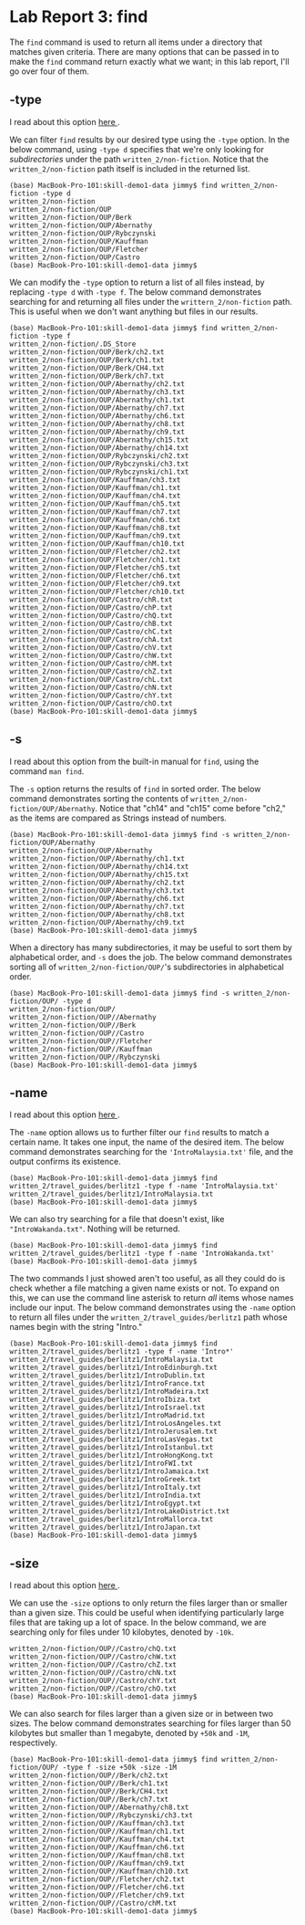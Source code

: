 # Lab Report 3: find
The ```find``` command is used to return all items under a directory that matches given criteria. There are many options that can be passed in to make the ```find``` command return exactly what we want; in this lab report, I'll go over four of them.


## -type
I read about this option <a href="https://linuxhostsupport.com/blog/how-to-search-files-on-the-linux-terminal/"> here </a>.

We can filter ```find``` results by our desired type using the ```-type``` option. In the below command, using ```-type d``` specifies that we're only looking for *subdirectories* under the path ```written_2/non-fiction```. Notice that the ```written_2/non-fiction``` path itself is included in the returned list.
```
(base) MacBook-Pro-101:skill-demo1-data jimmy$ find written_2/non-fiction -type d
written_2/non-fiction
written_2/non-fiction/OUP
written_2/non-fiction/OUP/Berk
written_2/non-fiction/OUP/Abernathy
written_2/non-fiction/OUP/Rybczynski
written_2/non-fiction/OUP/Kauffman
written_2/non-fiction/OUP/Fletcher
written_2/non-fiction/OUP/Castro
(base) MacBook-Pro-101:skill-demo1-data jimmy$ 
```

We can modify the ```-type``` option to return a list of all files instead, by replacing ```-type d``` with ```-type f```. The below command demonstrates searching for and returning all files under the ```writtern_2/non-fiction``` path. This is useful when we don't want anything but files in our results.
```
(base) MacBook-Pro-101:skill-demo1-data jimmy$ find written_2/non-fiction -type f
written_2/non-fiction/.DS_Store
written_2/non-fiction/OUP/Berk/ch2.txt
written_2/non-fiction/OUP/Berk/ch1.txt
written_2/non-fiction/OUP/Berk/CH4.txt
written_2/non-fiction/OUP/Berk/ch7.txt
written_2/non-fiction/OUP/Abernathy/ch2.txt
written_2/non-fiction/OUP/Abernathy/ch3.txt
written_2/non-fiction/OUP/Abernathy/ch1.txt
written_2/non-fiction/OUP/Abernathy/ch7.txt
written_2/non-fiction/OUP/Abernathy/ch6.txt
written_2/non-fiction/OUP/Abernathy/ch8.txt
written_2/non-fiction/OUP/Abernathy/ch9.txt
written_2/non-fiction/OUP/Abernathy/ch15.txt
written_2/non-fiction/OUP/Abernathy/ch14.txt
written_2/non-fiction/OUP/Rybczynski/ch2.txt
written_2/non-fiction/OUP/Rybczynski/ch3.txt
written_2/non-fiction/OUP/Rybczynski/ch1.txt
written_2/non-fiction/OUP/Kauffman/ch3.txt
written_2/non-fiction/OUP/Kauffman/ch1.txt
written_2/non-fiction/OUP/Kauffman/ch4.txt
written_2/non-fiction/OUP/Kauffman/ch5.txt
written_2/non-fiction/OUP/Kauffman/ch7.txt
written_2/non-fiction/OUP/Kauffman/ch6.txt
written_2/non-fiction/OUP/Kauffman/ch8.txt
written_2/non-fiction/OUP/Kauffman/ch9.txt
written_2/non-fiction/OUP/Kauffman/ch10.txt
written_2/non-fiction/OUP/Fletcher/ch2.txt
written_2/non-fiction/OUP/Fletcher/ch1.txt
written_2/non-fiction/OUP/Fletcher/ch5.txt
written_2/non-fiction/OUP/Fletcher/ch6.txt
written_2/non-fiction/OUP/Fletcher/ch9.txt
written_2/non-fiction/OUP/Fletcher/ch10.txt
written_2/non-fiction/OUP/Castro/chR.txt
written_2/non-fiction/OUP/Castro/chP.txt
written_2/non-fiction/OUP/Castro/chQ.txt
written_2/non-fiction/OUP/Castro/chB.txt
written_2/non-fiction/OUP/Castro/chC.txt
written_2/non-fiction/OUP/Castro/chA.txt
written_2/non-fiction/OUP/Castro/chV.txt
written_2/non-fiction/OUP/Castro/chW.txt
written_2/non-fiction/OUP/Castro/chM.txt
written_2/non-fiction/OUP/Castro/chZ.txt
written_2/non-fiction/OUP/Castro/chL.txt
written_2/non-fiction/OUP/Castro/chN.txt
written_2/non-fiction/OUP/Castro/chY.txt
written_2/non-fiction/OUP/Castro/chO.txt
(base) MacBook-Pro-101:skill-demo1-data jimmy$ 
```

## -s
I read about this option from the built-in manual for ```find```, using the command ```man find```.

The ```-s``` option returns the results of ```find``` in sorted order. The below command demonstrates sorting the contents of ```written_2/non-fiction/OUP/Abernathy```. Notice that "ch14" and "ch15" come before "ch2," as the items are compared as Strings instead of numbers.
```
(base) MacBook-Pro-101:skill-demo1-data jimmy$ find -s written_2/non-fiction/OUP/Abernathy
written_2/non-fiction/OUP/Abernathy
written_2/non-fiction/OUP/Abernathy/ch1.txt
written_2/non-fiction/OUP/Abernathy/ch14.txt
written_2/non-fiction/OUP/Abernathy/ch15.txt
written_2/non-fiction/OUP/Abernathy/ch2.txt
written_2/non-fiction/OUP/Abernathy/ch3.txt
written_2/non-fiction/OUP/Abernathy/ch6.txt
written_2/non-fiction/OUP/Abernathy/ch7.txt
written_2/non-fiction/OUP/Abernathy/ch8.txt
written_2/non-fiction/OUP/Abernathy/ch9.txt
(base) MacBook-Pro-101:skill-demo1-data jimmy$
```
When a directory has many subdirectories, it may be useful to sort them by alphabetical order, and ```-s``` does the job. The below command demonstrates sorting all of ```written_2/non-fiction/OUP/```'s subdirectories in alphabetical order.
```
(base) MacBook-Pro-101:skill-demo1-data jimmy$ find -s written_2/non-fiction/OUP/ -type d
written_2/non-fiction/OUP/
written_2/non-fiction/OUP//Abernathy
written_2/non-fiction/OUP//Berk
written_2/non-fiction/OUP//Castro
written_2/non-fiction/OUP//Fletcher
written_2/non-fiction/OUP//Kauffman
written_2/non-fiction/OUP//Rybczynski
(base) MacBook-Pro-101:skill-demo1-data jimmy$
````

## -name

I read about this option <a href="https://linuxhostsupport.com/blog/how-to-search-files-on-the-linux-terminal/"> here </a>.

The ```-name``` option allows us to further filter our ```find``` results to match a certain name. It takes one input, the name of the desired item. The below command demonstrates searching for the ```'IntroMalaysia.txt'``` file, and the output confirms its existence.
```
(base) MacBook-Pro-101:skill-demo1-data jimmy$ find written_2/travel_guides/berlitz1 -type f -name 'IntroMalaysia.txt'
written_2/travel_guides/berlitz1/IntroMalaysia.txt
(base) MacBook-Pro-101:skill-demo1-data jimmy$ 
```

We can also try searching for a file that doesn't exist, like ```"IntroWakanda.txt"```. Nothing will be returned.
```
(base) MacBook-Pro-101:skill-demo1-data jimmy$ find written_2/travel_guides/berlitz1 -type f -name 'IntroWakanda.txt'
(base) MacBook-Pro-101:skill-demo1-data jimmy$ 
```

The two commands I just showed aren't too useful, as all they could do is check whether a file matching a given name exists or not. To expand on this, we can use the command line asterisk to return *all* items whose names include our input. The below command demonstrates using the ```-name``` option to return all files under the ```written_2/travel_guides/berlitz1``` path whose names begin with the string "Intro."
```
(base) MacBook-Pro-101:skill-demo1-data jimmy$ find written_2/travel_guides/berlitz1 -type f -name 'Intro*'
written_2/travel_guides/berlitz1/IntroMalaysia.txt
written_2/travel_guides/berlitz1/IntroEdinburgh.txt
written_2/travel_guides/berlitz1/IntroDublin.txt
written_2/travel_guides/berlitz1/IntroFrance.txt
written_2/travel_guides/berlitz1/IntroMadeira.txt
written_2/travel_guides/berlitz1/IntroIbiza.txt
written_2/travel_guides/berlitz1/IntroIsrael.txt
written_2/travel_guides/berlitz1/IntroMadrid.txt
written_2/travel_guides/berlitz1/IntroLosAngeles.txt
written_2/travel_guides/berlitz1/IntroJerusalem.txt
written_2/travel_guides/berlitz1/IntroLasVegas.txt
written_2/travel_guides/berlitz1/IntroIstanbul.txt
written_2/travel_guides/berlitz1/IntroHongKong.txt
written_2/travel_guides/berlitz1/IntroFWI.txt
written_2/travel_guides/berlitz1/IntroJamaica.txt
written_2/travel_guides/berlitz1/IntroGreek.txt
written_2/travel_guides/berlitz1/IntroItaly.txt
written_2/travel_guides/berlitz1/IntroIndia.txt
written_2/travel_guides/berlitz1/IntroEgypt.txt
written_2/travel_guides/berlitz1/IntroLakeDistrict.txt
written_2/travel_guides/berlitz1/IntroMallorca.txt
written_2/travel_guides/berlitz1/IntroJapan.txt
(base) MacBook-Pro-101:skill-demo1-data jimmy$ 
```

## -size

I read about this option <a href="https://linuxhostsupport.com/blog/how-to-search-files-on-the-linux-terminal/"> here </a>.

We can use the ```-size``` options to only return the files larger than or smaller than a given size. This could be useful when identifying particularly large files that are taking up a lot of space. In the below command, we are searching only for files under 10 kilobytes, denoted by ```-10k```.
```(base) MacBook-Pro-101:skill-demo1-data jimmy$ find written_2/non-fiction/OUP/ -type f -size -10k
written_2/non-fiction/OUP//Castro/chQ.txt
written_2/non-fiction/OUP//Castro/chW.txt
written_2/non-fiction/OUP//Castro/chZ.txt
written_2/non-fiction/OUP//Castro/chN.txt
written_2/non-fiction/OUP//Castro/chY.txt
written_2/non-fiction/OUP//Castro/chO.txt
(base) MacBook-Pro-101:skill-demo1-data jimmy$
```

We can also search for files larger than a given size or in between two sizes. The below command demonstrates searching for files larger than 50 kilobytes but smaller than 1 megabyte, denoted by ```+50k``` and ```-1M```, respectively.
```
(base) MacBook-Pro-101:skill-demo1-data jimmy$ find written_2/non-fiction/OUP/ -type f -size +50k -size -1M
written_2/non-fiction/OUP//Berk/ch2.txt
written_2/non-fiction/OUP//Berk/ch1.txt
written_2/non-fiction/OUP//Berk/CH4.txt
written_2/non-fiction/OUP//Berk/ch7.txt
written_2/non-fiction/OUP//Abernathy/ch8.txt
written_2/non-fiction/OUP//Rybczynski/ch3.txt
written_2/non-fiction/OUP//Kauffman/ch3.txt
written_2/non-fiction/OUP//Kauffman/ch1.txt
written_2/non-fiction/OUP//Kauffman/ch4.txt
written_2/non-fiction/OUP//Kauffman/ch6.txt
written_2/non-fiction/OUP//Kauffman/ch8.txt
written_2/non-fiction/OUP//Kauffman/ch9.txt
written_2/non-fiction/OUP//Kauffman/ch10.txt
written_2/non-fiction/OUP//Fletcher/ch2.txt
written_2/non-fiction/OUP//Fletcher/ch6.txt
written_2/non-fiction/OUP//Fletcher/ch9.txt
written_2/non-fiction/OUP//Castro/chM.txt
(base) MacBook-Pro-101:skill-demo1-data jimmy$ 
```
